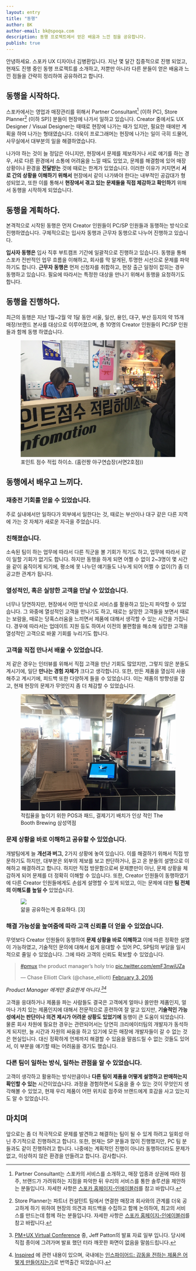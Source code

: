 ```yaml
---
layout: entry
title: "동행"
author: BK
author-email: bk@spoqa.com
description: 동행 프로젝트에서 얻은 배움과 느낀 점을 공유합니다.
publish: true
---
```


안녕하세요. 스포카 UX 디자이너 김병환입니다. 지난 몇 달간 집중적으로 진행 되었고, 현재도 진행 중인 동행 프로젝트를 소개하고, 저뿐만 아니라 다른 분들이 얻은 배움과 느낀 점들을 간략히 정리하여 공유하려고 합니다.

## 동행을 시작하다.

스포카에서는 영업과 매장관리를 위해서 Partner Consultant[^1] (이하 PC), Store Planner[^2] (이하 SP)] 분들이 현장에 나가서 일하고 있습니다. Creator 중에서도 UX Designer / Visual Designer는 때때로 현장에 나가는 때가 있지만, 필요한 때에만 계획을 하여 나가는 형태였습니다. 더욱이 프로그래머는 현장에 나가는 일이 극히 드물어, 사무실에서 대부분의 일을 해결하였습니다.

나가야 하는 것이 늘 정답은 아니지만, 현장에서 문제를 제보하거나 서로 얘기를 하는 경우, 서로 다른 환경에서 소통에 어려움을 느낄 때도 있었고, 문제를 해결함에 있어 매장 상황이나 환경을 **전달받는** 것에 때로는 한계가 있었습니다. 이러한 이유가 커지면서 **서로 간의 상황을 이해하기 위해서** 현장에서 같이 나가봐야 한다는 내부적인 공감대가 형성되었고, 또한 이를 통해서 **현장에서 겪고 있는 문제들을 직접 체감하고 확인하기** 위해서 동행을 시작하게 되었습니다.

## 동행을 계획하다.

본격적으로 시작된 동행은 먼저 Creator 인원들이 PC/SP 인원들과 동행하는 방식으로 진행하였습니다. 구체적으로는 입사자 동행과 근무자 동행으로 나누어 진행하고 있습니다.

**입사자 동행은** 입사 직후 부트캠프 기간에 일괄적으로 진행하고 있습니다. 동행을 통해 스포카 전반적인 업무 흐름을 이해하고, 회사를 막 알게된, 투명한 시선으로 문제를 파악하기도 합니다. **근무자 동행은** 먼저 신청자를 취합하고, 현장 출근 일정이 잡히는 경우 동행하고 있습니다. 필요에 따라서는 특정한 대상을 만나기 위해서 동행을 요청하기도 합니다.

## 동행을 진행하다.

최근의 동행은 지난 1월~2월 약 1달 동안 서울, 일산, 용인, 대구, 부산 등지의 약 15개 매장/브랜드 본사를 대상으로 이루어졌으며, 총 10명의 Creator 인원들이 PC/SP 인원들과 함께 동행 하였습니다.

  <figure>
    <img src="/images/2016-03-17/20160317_dodo_use_1.png">
    <figcaption>포인트 점수 적립 하이소. (홈런짱 야구연습장(서면2호점))</figcaption>
  </figure>

## 동행에서 배우고 느끼다.

### 재충전 기회를 얻을 수 있었습니다.
주로 실내에서만 일하다가 외부에서 일한다는 것, 때로는 부산이나 대구 같은 다른 지역에 가는 것 자체가 새로운 자극을 주었습니다.

### 친해졌습니다.
소속된 팀이 하는 업무에 따라서 다른 직군을 볼 기회가 적기도 하고, 업무에 따라서 같이 일할 기회가 없기도 합니다. 하지만 동행을 하게 되면 어쩔 수 없이 2~3명이 몇 시간을 같이 움직이게 되기에, 평소에 못 나누던 얘기들도 나누게 되어 어쩔 수 없이(?) 좀 더 공고한 관계가 됩니다.

### 열성적인, 혹은 실망한 고객을 만날 수 있었습니다.
너무나 당연하지만, 현장에서 어떤 방식으로 서비스를 활용하고 있는지 파악할 수 있었습니다. 그 와중에 열성적인 고객을 만나기도 하고, 때로는 실망한 고객들을 보면서 때로는 보람을, 때로는 당혹스러움을 느끼면서 제품에 대해서 생각할 수 있는 시간을 가집니다. 경우에 따라서는 업데이트 지원 등도 하여서 이전의 불편함을 해소해 실망한 고객을 열성적인 고객으로 바꿀 기회를 누리기도 합니다.

### 고객을 직접 만나서 배울 수 있었습니다.
저 같은 경우는 인터뷰를 위해서 직접 고객을 만난 기회도 많았지만, 그렇지 않은 분들도 계시기에, 일단 **만나는 경험 자체가** 크다고 생각합니다. 또한, 만든 제품을 열심히 사용해주고 계시기에, 피드백 또한 다양하게 들을 수 있었습니다. 이는 제품의 방향성을 잡고, 현재 현장의 문제가 무엇인지 좀 더 체감할 수 있었습니다.

  <figure>
    <img src="/images/2016-03-17/20160317_dodo_use_2.jpg">
    <figcaption>적립율을 높이기 위한 POS과 패드, 결제기기 배치가 인상 적인 The Booth Brewing 삼성역점</figcaption>
  </figure>

### 문제 상황을 바로 이해하고 공유할 수 있었습니다.
개발팀에게 늘 **개선과 버그**, 2가지 상황에 놓여 있습니다. 이를 해결하기 위해서 직접 방문하기도 하지만, 대부분은 외부의 제보를 보고 판단하거나, 듣고 온 분들의 설명으로 이해하고 해결하려고 합니다. 하지만 직접 방문함으로써 문제뿐만이 아닌, 문제 상황을 체감하게 되어 문제를 더 정확히 이해할 수 있습니다. 또한, Creator 인원들이 동행하였기에 다른 Creator 인원들에게도 손쉽게 설명할 수 있게 되었고, 이는 문제에 대한 **팀 전체의 이해도를 높일 수** 있었습니다.

  <figure>
    <img src="https://www.safaribooksonline.com/library/view/user-story-mapping/9781491904893/images/usmp_0004.png.jpg" />
    <figcaption>앎을 공유하는게 중요하다. [3]</figcaption>
  </figure>

### 해결 가능성을 높여줌에 따라 고객 신뢰를 더 얻을 수 있었습니다.
무엇보다 Creator 인원들이 동행하여 **문제 상황을 바로 이해하고** 이에 따른 정확한 설명이 가능하였고, 기술적인 문의에 대해서 쉽게 응대할 수 있어 PC, SP팀의 부담을 일시적으로 줄일 수 있었습니다. 그에 따라 고객의 신뢰도 확보할 수 있었습니다.

  <blockquote class="twitter-tweet" data-lang="en"><p lang="en" dir="ltr"><a href="https://twitter.com/hashtag/pmux?src=hash">#pmux</a> the product manager’s holy trio <a href="https://t.co/emF3nwiUZa">pic.twitter.com/emF3nwiUZa</a></p>&mdash; Chase Elliott Clark (@chase_elliott) <a href="https://twitter.com/chase_elliott/status/694920123694587904">February 3, 2016</a></blockquote>
<script async src="//platform.twitter.com/widgets.js" charset="utf-8"></script>

<em>Product Manager 에게만 중요한게 아니다.[^4][^5]</em>

고객을 응대하거나 제품을 파는 사람들도 결국은 고객에게 얼마나 쓸만한 제품인지, 얼마나 가치 있는 제품인지에 대해서 전문적으로 훈련하여 잘 알고 있지만, **기술적인 가능성에서는 판단이나 의견 제시가 어려운 상황도 있었기에** 동행이 큰 도움이 되었습니다. 물론 회사 차원에 필요한 경우는 관련되어서는 당연히 크리에이터팀의 개발자가 동석하게 되지만, 늘 시간과 자원의 싸움을 하고 있기에 모든 매장에 개발자들이 갈 수 없는 것은 현실입니다. 대신 정확하게 언제까지 해결할 수 있음을 말씀드릴 수 없는 것들도 있어서, 이 부분을 얘기할 때는 어려움을 겪기도 했습니다.

### 다른 팀이 일하는 방식, 일하는 관점을 알 수 있었습니다.
고객이 생각하고 활용하는 방식만큼이나 **다른 팀이 제품을 어떻게 설명하고 판매하는지 확인할 수 있는** 시간이었습니다. 과정을 경험하면서 도움을 줄 수 있는 것이 무엇인지 생각해볼 수 있었고, 현재 우리 제품이 어떤 위치로 점주와 브랜드에게 호감을 사고 있는지도 알 수 있었습니다.

## 마치며
앞으로는 좀 더 적극적으로 문제를 발견하고 해결하는 팀이 될 수 있게 하려고 일회성 아닌 주기적으로 진행하려고 합니다. 또한, 현재는 SP 분들과 많이 진행했지만, PC 팀 분들과도 같이 진행하려고 합니다. 나중에는 계획적인 진행이 아니라 동행하더라도 문제가 없고, 이상하지 않은 환경을 만들려고 합니다. 감사합니다.


[^1]: Partner Consultant는 스포카의 서비스를 소개하고, 매장 업종과 상권에 따라 점주, 브랜드가 가려워하는 지점을 파악한 뒤 우리의 서비스를 통한 솔루션을 제안하는 분들입니다. 자세한 사항은 [스포카 홈페이지-인에이블러](http://www.spoqa.com/enabler/)를 참고 바랍니다.

[^2]: Store Planner는 파트너 컨설턴트 팀에서 연결한 매장과 회사와의 관계를 더욱 공고하게 하기 위하여 현장의 의견과 피드백을 수집하고 함께 논의하여, 최고의 서비스를 만드는데 함께 하는 분들입니다. 자세한 사항은 [스포카 홈페이지-인에이블러](http://www.spoqa.com/enabler/)를 참고 바랍니다.

[^3]: Patton, Jeff. User Story Mapping: Discover the Whole Story, Build the Right Product. O'Reilly Media; 1 edition (September 25, 2014), 페이지 표기가 없는 이유는 [safaribooks](https://www.safaribooksonline.com/library/view/user-story-mapping/9781491904893/pr06.html) 에서는 페이지를 따로 알려주지 않기 때문입니다.

[^4]: [PM+UX Virtual Conference](http://rosenfeldmedia.com/announcements/announcing-the-program-for-product-management-ux-conference/) 중, Jeff Patton의 발표 자료 일부 입니다. 당시에 직접 종이에 그려가며 발표 했던 터라 깨끗한 화면이 없음을 말씀드립니다.

[^5]: [Inspired](http://www.svpg.com/inspired-how-to-create-products-customers-love/) 에 관련 내용이 있으며, 국내에는 [인스파이어드: 감동을 전하는 제품은 어떻게 만들어지는가](http://jpub.tistory.com/246)로 번역출간 되었습니다.

